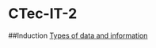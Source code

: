 CTec-IT-2
=========
##Induction
[Types of data and information](Induction/Types%20of%20data%20and%20information.md)

